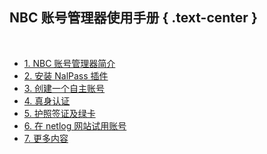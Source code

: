 NBC 账号管理器使用手册 { .text-center }
----------------------

&nbsp;

- [1. NBC 账号管理器简介](#1)
- [2. 安装 NalPass 插件](#2)
- [3. 创建一个自主账号](#3)
- [4. 真身认证](#4)
- [5. 护照签证及绿卡](#5)
- [6. 在 netlog 网站试用账号](#6)
- [7. 更多内容](#7)
